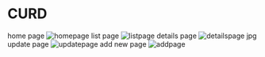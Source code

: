 # CURD
home page
![homepage](https://user-images.githubusercontent.com/92242002/142997099-3f0df011-6ded-4ba4-b9e8-0fb7073b129d.jpg)
list page
![listpage](https://user-images.githubusercontent.com/92242002/142997719-626731e7-7bc7-4d7c-8bd9-bc2e07c3eb70.png)
details page
![detailspage jpg](https://user-images.githubusercontent.com/92242002/142997743-56b7c787-ad68-41db-af1a-00acd74ca960.png)
update page
![updatepage](https://user-images.githubusercontent.com/92242002/142997672-1524b3a0-e2f2-421b-b2e7-991348310d37.jpg)
add new page
![addpage](https://user-images.githubusercontent.com/92242002/142997685-52b7b005-b8d3-4e7f-90dd-f672811c93f2.jpg)
